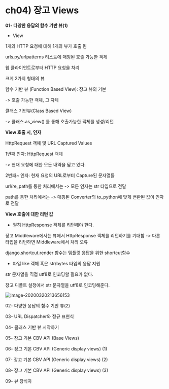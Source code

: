 # ch04) 장고 Views
**01- 다양한 응답의 함수 기반 뷰(1)**

* View

1개의 HTTP 요청에 대해 1개의 뷰가 호출 됨

urls.py/urlpatterns 리스트에 매핑된 호출 가능한 객체

웹 클라이언트로부터 HTTP 요청을 처리



크게 2가지 형태의 뷰

함수 기반 뷰 (Function Based View): 장고 뷰의 기본

-> 호출 가능한 객체, 그 자체

클래스 기반뷰(Class Based View)

-> 클래스.as_view() 를 통해 호출가능한 객체를 생성/리턴



**View 호출 시, 인자**

HttpRequest 객체 및 URL Captured Values

1번째 인자: HttpRequest 객체

-> 현재 요청에 대한 모든 내역을 담고 있다.

2번째~ 인자: 현재 요청의 URL로부터 Capture된 문자열들

url/re_path를 통한 처리에서는 -> 모든 인자는 str 타입으로 전달

path를 통한 처리에서는 -> 매핑된 Converter의 to_python에 맞게 변환된 값이 인자로 전달



**View 호출에 대한 리턴 값**

- 필히 HttpResponse 객체를 리턴해야 한다.

장고 Middleware에서는 뷰에서 HttpResponse 객체를 리턴하기를 기대함 -> 다른 타입을 리턴하면 Middleware에서 처리 오류

django.shortcut.render 함수는 템플릿 응답을 위한 shortcut함수

- 파일 like 객체 혹은 str/bytes 타입의 응답 지원

str 문자열을 직접 utf8로 인코딩할 필요가 없다.

장고 디폴트 설정에서 str 문자열을 utf8로 인코딩해준다.



![image-20200320213656153](C:\Users\beomwoo\AppData\Roaming\Typora\typora-user-images\image-20200320213656153.png)



02- 다양한 응답의 함수 기반 뷰(2)



03- URL Dispatcher와 정규 표현식



04- 클래스 기반 뷰 시작하기



05- 장고 기본 CBV API (Base Views)



06- 장고 기본 CBV API (Generic display views) (1)



07- 장고 기본 CBV API (Generic display views) (2)



08- 장고 기본 CBV API (Generic display views) (3)



09- 뷰 장식자